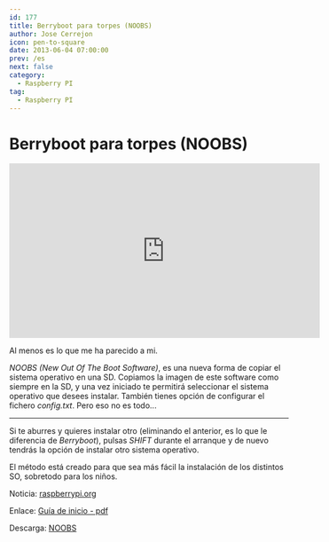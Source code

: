 ```yaml
---
id: 177
title: Berryboot para torpes (NOOBS)
author: Jose Cerrejon
icon: pen-to-square
date: 2013-06-04 07:00:00
prev: /es
next: false
category:
  - Raspberry PI
tag:
  - Raspberry PI
---
```


# Berryboot para torpes (NOOBS)

<iframe width="560" height="315" src="http://www.youtube.com/embed/TyFDaMpdh2c?rel=0" frameborder="0" allowfullscreen></iframe>

Al menos es lo que me ha parecido a mi. 

*NOOBS (New Out Of The Boot Software)*, es una nueva forma de copiar el sistema operativo en una SD. Copiamos la imagen de este software como siempre en la SD, y una vez iniciado te permitirá seleccionar el sistema operativo que desees instalar. También tienes opción de configurar el fichero *config.txt*. Pero eso no es todo...

- - -
Si te aburres y quieres instalar otro (eliminando el anterior, es lo que le diferencia de *Berryboot*), pulsas *SHIFT* durante el arranque y de nuevo tendrás la opción de instalar otro sistema operativo.

El método está creado para que sea más fácil la instalación de los distintos SO, sobretodo para los niños.

Noticia: [raspberrypi.org](http://www.raspberrypi.org/archives/4100)

Enlace: [Guía de inicio - pdf](http://www.raspberrypi.org/wp-content/uploads/2012/04/quick-start-guide-v2.pdf)

Descarga: [NOOBS](http://downloads.raspberrypi.org/recovery)